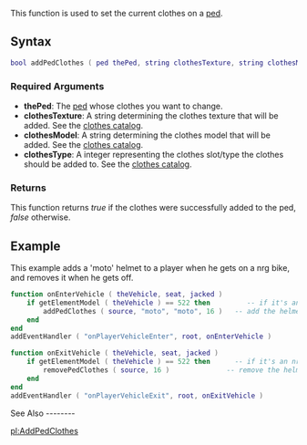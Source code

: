 This function is used to set the current clothes on a [ped](/ped.md "wikilink").

Syntax
------

``` lua
bool addPedClothes ( ped thePed, string clothesTexture, string clothesModel, int clothesType )
```

### Required Arguments

-   **thePed**: The [ped](/ped.md "wikilink") whose clothes you want to change.
-   **clothesTexture**: A string determining the clothes texture that will be added. See the [clothes catalog](/CJ_Clothes.md "wikilink").
-   **clothesModel**: A string determining the clothes model that will be added. See the [clothes catalog](/CJ_Clothes.md "wikilink").
-   **clothesType**: A integer representing the clothes slot/type the clothes should be added to. See the [clothes catalog](/CJ_Clothes.md "wikilink").

### Returns

This function returns *true* if the clothes were successfully added to the ped, *false* otherwise.

Example
-------

<section name="Server" class="server" show="true">
This example adds a 'moto' helmet to a player when he gets on a nrg bike, and removes it when he gets off.

``` lua
function onEnterVehicle ( theVehicle, seat, jacked )
    if getElementModel ( theVehicle ) == 522 then         -- if it's an nrg
        addPedClothes ( source, "moto", "moto", 16 )   -- add the helmet
    end
end
addEventHandler ( "onPlayerVehicleEnter", root, onEnterVehicle )

function onExitVehicle ( theVehicle, seat, jacked )
    if getElementModel ( theVehicle ) == 522 then      -- if it's an nrg
        removePedClothes ( source, 16 )              -- remove the helmet
    end
end
addEventHandler ( "onPlayerVehicleExit", root, onExitVehicle )
```

</section>
See Also
--------

[pl:AddPedClothes](/pl:AddPedClothes.md "wikilink")
